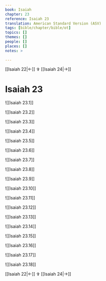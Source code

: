 ```yaml
---
book: Isaiah
chapter: 23
reference: Isaiah 23
translation: American Standard Version (ASV)
tags: [bible/chapter/bible/ot]
topics: []
themes: []
people: []
places: []
notes: >
  
---
```


[[Isaiah 22|<-]] ✞ [[Isaiah 24|->]]

# Isaiah 23

![[Isaiah 23.1]]

![[Isaiah 23.2]]

![[Isaiah 23.3]]

![[Isaiah 23.4]]

![[Isaiah 23.5]]

![[Isaiah 23.6]]

![[Isaiah 23.7]]

![[Isaiah 23.8]]

![[Isaiah 23.9]]

![[Isaiah 23.10]]

![[Isaiah 23.11]]

![[Isaiah 23.12]]

![[Isaiah 23.13]]

![[Isaiah 23.14]]

![[Isaiah 23.15]]

![[Isaiah 23.16]]

![[Isaiah 23.17]]

![[Isaiah 23.18]]

[[Isaiah 22|<-]] ✞ [[Isaiah 24|->]]
